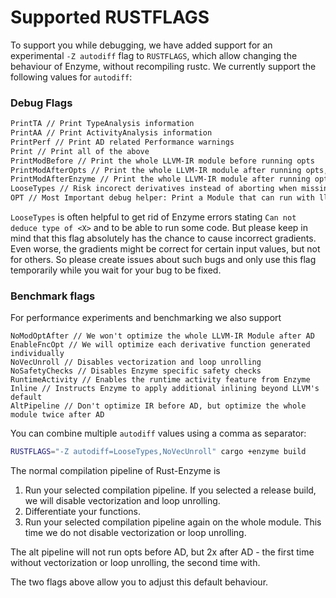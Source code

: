 # Supported RUSTFLAGS
To support you while debugging, we have added support for an experimental `-Z autodiff` flag to `RUSTFLAGS`,
which allow changing the behaviour of Enzyme, without recompiling rustc.
We currently support the following values for `autodiff`:

### Debug Flags
```bash
PrintTA // Print TypeAnalysis information
PrintAA // Print ActivityAnalysis information
PrintPerf // Print AD related Performance warnings
Print // Print all of the above
PrintModBefore // Print the whole LLVM-IR module before running opts
PrintModAfterOpts // Print the whole LLVM-IR module after running opts, before AD
PrintModAfterEnzyme // Print the whole LLVM-IR module after running opts and AD
LooseTypes // Risk incorect derivatives instead of aborting when missing Type Info 
OPT // Most Important debug helper: Print a Module that can run with llvm-opt + enzyme
```

<div class="warning">

`LooseTypes` is often helpful to get rid of Enzyme errors stating
`Can not deduce type of <X>` and to be able to run some code. But please 
keep in mind that this flag absolutely has the chance to cause incorrect gradients.
Even worse, the gradients might be correct for certain input values, but not for others.
So please create issues about such bugs and only use this flag temporarily while you wait for your 
bug to be fixed.

</div>

### Benchmark flags
For performance experiments and benchmarking we also support
```
NoModOptAfter // We won't optimize the whole LLVM-IR Module after AD
EnableFncOpt // We will optimize each derivative function generated individually
NoVecUnroll // Disables vectorization and loop unrolling
NoSafetyChecks // Disables Enzyme specific safety checks
RuntimeActivity // Enables the runtime activity feature from Enzyme 
Inline // Instructs Enzyme to apply additional inlining beyond LLVM's default
AltPipeline // Don't optimize IR before AD, but optimize the whole module twice after AD
```

You can combine multiple `autodiff` values using a comma as separator:
```bash
RUSTFLAGS="-Z autodiff=LooseTypes,NoVecUnroll" cargo +enzyme build
```


The normal compilation pipeline of Rust-Enzyme is
1) Run your selected compilation pipeline. If you selected a release build, we will disable vectorization and loop unrolling.
2) Differentiate your functions.
3) Run your selected compilation pipeline again on the whole module. This time we do not disable vectorization or loop unrolling.

The alt pipeline will not run opts before AD, but 2x after AD - the first time without vectorization or loop unrolling, the second time with.

The two flags above allow you to adjust this default behaviour.
